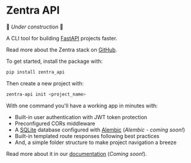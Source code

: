 # Zentra API

🚧 _Under construction_ 🚧

A CLI tool for building [FastAPI](https://fastapi.tiangolo.com/) projects faster.

Read more about the Zentra stack on [GitHub](https://github.com/Achronus/zentra).

To get started, install the package with:

```bash
pip install zentra_api
```

Then create a new project with:

```bash
zentra-api init <project_name>
```

With one command you'll have a working app in minutes with:

- Built-in user authentication with JWT token protection
- Preconfigured CORs middleware
- A [SQLite](https://www.sqlite.org/) database configured with [Alembic](https://alembic.sqlalchemy.org/en/latest/) (_Alembic - coming soon!_)
- Built-in templated route responses following best practices
- And, a simple folder structure to make project navigation a breeze

Read more about it in our [documentation](#) (_Coming soon!_).
